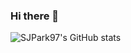### Hi there 👋

<!--
**SJPark97/SJPark97** is a ✨ _special_ ✨ repository because its `README.md` (this file) appears on your GitHub profile.

Here are some ideas to get you started:

- 🔭 I’m currently working on ...
- 🌱 I’m currently learning ...
- 👯 I’m looking to collaborate on ...
- 🤔 I’m looking for help with ...
- 💬 Ask me about ...
- 📫 How to reach me: ...
- 😄 Pronouns: ...
- ⚡ Fun fact: ...
-->
![SJPark97's GitHub stats](https://github-readme-stats.vercel.app/api?username=SJPark97&show_icons=true&theme=radical)

